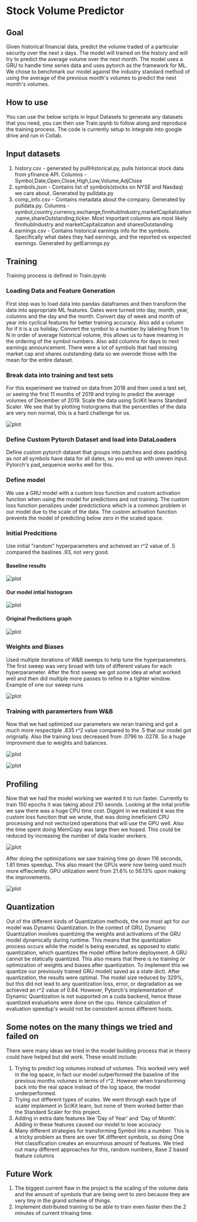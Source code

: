 # Stock Volume Predictor

## Goal
Given historical financial data, predict the volume traded of a particular security
over the next x days. The model will trained on the history and will try to predict the average volume over the next month. The model uses a GRU to handle time series data and uses pytorch as the framework for ML. We chose to benchmark our model against the industry standard method of using the average of the previous month's volumes to predict the next month's volumes.

## How to use
You can use the below scripts in Input Datasets to generate any datasets that you need, you can then use Train.ipynb to follow along and reproduce the training process. The code is currently setup to integrate into google drive and run in Collab.

## Input datasets
1. history.csv - generated by pullHistorical.py, pulls historical stock data from yfinance API. Columns - Symbol,Date,Open,Close,High,Low,Volume,AdjClose
2. symbols.json - Contains list of symbols(stocks on NYSE and Nasdaq) we care about. Generated by pulldata.py
3. comp_info.csv - Contains metadata about the company. Generated by pulldata.py. Columns -symbol,country,currency,exchange,finnhubIndustry,marketCapitalization,name,shareOutstanding,ticker. Most important columns are most likely finnhubIndustry and marketCapitalization and sharesOutstanding
4. earnings.csv - Contains historical earnings info for the symbols. Specifically what dates they had earnings, and the reported vs expected earnings. Generated by getEarnings.py

## Training
Training process is defined in Train.ipynb

### Loading Data and Feature Generation
First step was to load data into pandas dataframes and then transform the data into appropriate ML features. Dates were turned into day, month, year, columns and the day and the month. Convert day of week and month of year into cyclical features for better training accuracy. Also add a column for if it is a us holiday. Convert the symbol to a number by labeling from 1 to N in order of average historical volume, this allows us to have meaning in the ordering of the symbol numbers. Also add columns for days to next earnings announcement. There were a lot of symbols that had missing market cap and shares outstanding data so we overode those with the mean for the entire dataset. 

### Break data into training and test sets
For this experiment we trained on data from 2018 and then used a test set, or seeing the first 11 months of 2019 and trying to predict the average volumes of December of 2019. Scale the data using SciKit learns Standard Scaler. We see that by plotting historgrams that the percentiles of the data are very non normal, this is a hard challenge for us. 

![plot](./ScaledVolumes.png)

### Define Custom Pytorch Dataset and load into DataLoaders
Define custom pytorch dataset that groups into patches and does padding as not all symbols have data for all dates, so you end up with uneven input. Pytorch's pad_sequence works well for this.

### Define model
We use a GRU model with a custom loss function and custom activation function when using the model for predictions and not training. The custom loss function penalizes under predctictions which is a common problem in our model due to the scale of the data. The custom activation function prevents the model of predicting below zero in the scaled space. 

### Initial Predcitions 
Use initial "random" hyperparameters and acheived an r^2 value of .5 compared the baslines .93, not very good. 

#### Baseline results
![plot](./OrigHist.png)

#### Our model intial histogram
![plot](./BaselineHist.png)

#### Original Predictions graph
![plot](./PredictionsOriginal.png)

### Weights and Biases
Used multiple iterations of W&B sweeps to help tune the hyperparameters. The first sweep was very broad with lots of different values for each hyperparameter. After the first sweep we got some idea at what worked well and then did multiple more passes to refine in a tighter window. Example of one our sweep runs

![plot](./W&B.png)

### Training with paramerters from W&B
Now that we had optimized our parameters we reran training and got a much more respectiple .835 r^2 value compared to the .5 that our model got orignially. Also the training loss decreased from .0796 to .0278. So a huge improvment due to weights and balances. 

![plot](./TrainingLoss.png)

![plot](./PredictionsFinal.png)

## Profiling
Now that we had the model working we wanted it to run faster. Currently to train 150 epochs it was taking about 210 seonds. Looking at the inital profile we saw there was a huge CPU time cost. Diggint in we realized it was the custom loss funciton that we wrote, that was doing inneficient CPU processing and not vectorized operations that will use the GPU well. Also the time spent doing MemCopy was large then we hoped. This could be reduced by increasing the number of data loader workers. 

![plot](./InitialProfile.png)

After doing the optimizations we saw training time go down 116 seconds, 1.81 times speedup. This also meant the GPUs were now being used much more effieciently. GPU utilization went from 21.6% to 56.13% upon making the improvements.

![plot](./FinalProfile.png)


## Quantization
Out of the different kinds of Quantization methods, the one most apt for our model was Dynamic Quantization. In the context of GRU, Dynamic Quantization involves quantizing the weights and activations of the GRU model dynamically during runtime. This means that the quantization process occurs while the model is being executed, as opposed to static quantization, which quantizes the model offline before deployment. A GRU cannot be statically quantized. This also means that there is no training or optimization of weights and biases after quantization. To implement this we quantize our previously trained GRU model( saved as a state dict). After quantization, the results were optimal. The model size reduced by 329%, but this did not lead to any quantization loss, error, or degradation as we achieved an r^2 value of 0.84. However, Pytorch's implementation of Dynamic Quantization is not supported on a cuda backend, hence these quantized evaluations were done on the cpu. Hence calculation of evaluation speedup's would not be consistent across different hosts.

## Some notes on the many things we tried and failed on
There were many ideas we tried in the model building process that in theory could have helped but did work. These would include:
1. Trying to predict log volumes instead of volumes. This worked very well in the log space, in fact our model outperformed the baseline of the previous months volumes in terms of r^2. However when transforming back into the real space instead of the log space, the model underperformed.
2. Trying out different types of scales. We went through each type of scaler implement in SciKit learn, but none of them worked better than the Standard Scaler for this project. 
3. Adding in extra date features like 'Day of Year' and 'Day of Month'. Adding in these features caused our model to lose accuracy
4. Many different strategies for transforming Symbol into a number. This is a tricky problem as there are over 5K different symbols, so doing One Hot classification creates an enourmous amount of features. We tried out many different approaches for this, random numbers, Base 2 based feature columns

## Future Work
1. The biggest current flaw in the project is the scaling of the volume data and the amount of symbols that are being sent to zero because they are very tiny in the grand scheme of things. 
2. Implement distributed training to be able to train even faster then the 2 minutes of current trinaing time. 

